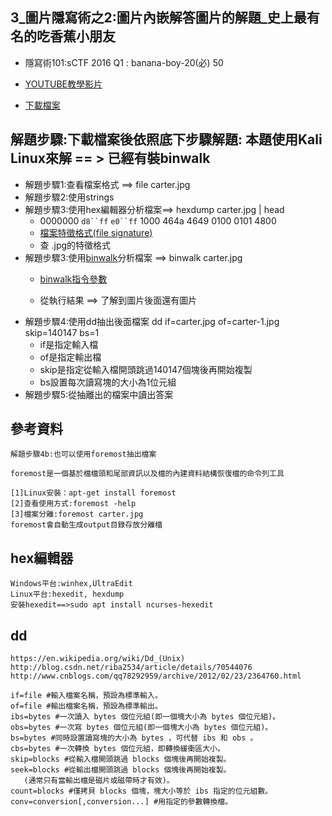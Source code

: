 ## 3_圖片隱寫術之2:圖片內嵌解答圖片的解題_史上最有名的吃香蕉小朋友
- 隱寫術101:sCTF 2016 Q1 : banana-boy-20(必) 50
- [YOUTUBE教學影片](https://youtu.be/pMcqm7w46pE)

- [下載檔案](https://raw.githubusercontent.com/MyFirstSecurity2020/backup/main/steg/steg101/carter.jpg)


## 解題步驟:下載檔案後依照底下步驟解題: 本題使用Kali Linux來解 == > 已經有裝binwalk
- 解題步驟1:查看檔案格式 ==> file carter.jpg
- 解題步驟2:使用strings 
- 解題步驟3:使用hex編輯器分析檔案==> hexdump carter.jpg | head
  -  0000000 `d8``ff` `e0``ff` 1000 464a 4649 0100 0101 4800
  - [檔案特徵格式(file signature)](https://en.wikipedia.org/wiki/List_of_file_signatures)
  - 查 .jpg的特徵格式  
- 解題步驟3:使用[binwalk](https://github.com/devttys0/binwalk)分析檔案 ==> binwalk carter.jpg
  - [binwalk指令參數](https://github.com/MyFirstSecurity2020/SecurityFoscusOnline2023/blob/main/A2_Linux%E8%B3%87%E5%AE%89%E6%8A%80%E8%A1%93%E5%85%A5%E9%96%80/2.%E9%9A%B1%E5%AF%AB%E8%A1%93%E5%85%A5%E9%96%80/binwalk%E6%8C%87%E4%BB%A4%E5%8F%83%E6%95%B8.md)

  - 從執行結果 ==> 了解到圖片後面還有圖片
- 解題步驟4:使用dd抽出後面檔案  dd if=carter.jpg of=carter-1.jpg skip=140147 bs=1
  - if是指定輸入檔
  - of是指定輸出檔
  - skip是指定從輸入檔開頭跳過140147個塊後再開始複製
  - bs設置每次讀寫塊的大小為1位元組
- 解題步驟5:從抽離出的檔案中讀出答案


## 參考資料
```
解題步驟4b:也可以使用foremost抽出檔案

foremost是一個基於檔檔頭和尾部資訊以及檔的內建資料結構恢復檔的命令列工具

[1]Linux安裝：apt-get install foremost
[2]查看使用方式:foremost -help
[3]檔案分離:foremost carter.jpg
foremost會自動生成output目錄存放分離檔
```


## hex編輯器
```
Windows平台:winhex,UltraEdit
Linux平台:hexedit, hexdump
安裝hexedit==>sudo apt install ncurses-hexedit
```

## dd
```
https://en.wikipedia.org/wiki/Dd_(Unix)
http://blog.csdn.net/riba2534/article/details/70544076
http://www.cnblogs.com/qq78292959/archive/2012/02/23/2364760.html
```
```
if=file #輸入檔案名稱，預設為標準輸入。 
of=file #輸出檔案名稱，預設為標準輸出。 
ibs=bytes #一次讀入 bytes 個位元組(即一個塊大小為 bytes 個位元組)。 
obs=bytes #一次寫 bytes 個位元組(即一個塊大小為 bytes 個位元組)。 
bs=bytes #同時設置讀寫塊的大小為 bytes ，可代替 ibs 和 obs 。 
cbs=bytes #一次轉換 bytes 個位元組，即轉換緩衝區大小。 
skip=blocks #從輸入檔開頭跳過 blocks 個塊後再開始複製。 
seek=blocks #從輸出檔開頭跳過 blocks 個塊後再開始複製。
   (通常只有當輸出檔是磁片或磁帶時才有效)。 
count=blocks #僅拷貝 blocks 個塊，塊大小等於 ibs 指定的位元組數。 
conv=conversion[,conversion...] #用指定的參數轉換檔。
```
